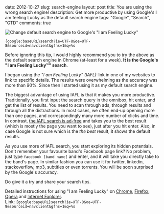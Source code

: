 date: 2012-10-27
slug: search-engine
layout: post
title: You are using the wrong search engine!
description: Get more productive by using Google's I am feeling Lucky as the default search engine
tags: "Google", "Search", "GTD"
comments: true


![Change default search engine to Google's "I am Feeling Lucky"]({filename}/uploads/feeling-lucky.png)

    {google:baseURL}search?ie=UTF-8&oe=UTF-8&sourceid=navclient&gfns=1&q=%s

Before ignoring this tip, I would highly recommend you to try the above as the default search engine in Chrome (at-least for a week). **It is the Google's "I am Feeling Lucky™" search**.

I began using the *"I am Feeling Lucky" (IAFL)* link in one of my websites to link to specific details. The results were overwhelming as the accuracy was more than 90%. Since then I started using it as my default search engine.

The biggest advantage of using IAFL is that it makes you more productive. Traditionally, you first input the search query in the omnibox, hit enter, and get the list of results. You need to scan through ads, through results and through all the distractions. In most cases, we often end-up opening more than one pages, and correspondingly many more number of clicks and time. In contrast, [the IAFL search is ad-free][IAFL Cost] and takes you to the best result (which is mostly the page you want to see), just after you hit enter. Also, in case Google is not sure which is the *the best* result, it shows the default results.

As you use more of IAFL search, you start exploring its hidden potentials. Don't remember your favourite band's Facebook page link? No problem, just type `facebook [band name]` and enter, and it will take you directly take to the band's page. In similar fashion you can use it for twitter, linkedin, stackoverflow, mp3, subtitles or even torrents. You will be soon surprised by the Google's accuracy.

Do give it a try and share your search tips.

Detailed instructions for using "I am Feeling Lucky" on [Chrome][Chrome], [Firefox][Firefox], [Opera][Opera] and [Internet Explorer][IE].  
Link: `{google:baseURL}search?ie=UTF-8&oe=UTF-8&sourceid=navclient&gfns=1&q=%s`



[IAFL Cost]: http://en.wikipedia.org/wiki/Google_Search#.22I.27m_Feeling_Lucky.22
[Chrome]: http://support.google.com/chrome/bin/answer.py?hl=en&answer=95426
[Firefox]: http://support.mozilla.org/en-US/kb/search-web-address-bar?redirectlocale=en-US&redirectslug=Location+bar+search#w_changing-the-internet-keyword-service
[Opera]: http://my.opera.com/ariesptn/blog/index.dml/tag/I'm%20feeling%20lucky
[IE]: http://answers.microsoft.com/en-us/ie/forum/ie8-windows_other/how-can-i-make-googles-im-feeling-lucky-my-default/877858f5-36c3-4627-b337-5d62bb421a27
